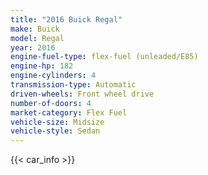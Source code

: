 ```yaml
---
title: "2016 Buick Regal"
make: Buick
model: Regal
year: 2016
engine-fuel-type: flex-fuel (unleaded/E85)
engine-hp: 182
engine-cylinders: 4
transmission-type: Automatic
driven-wheels: Front wheel drive
number-of-doors: 4
market-category: Flex Fuel
vehicle-size: Midsize
vehicle-style: Sedan
---
```


{{< car_info >}}
